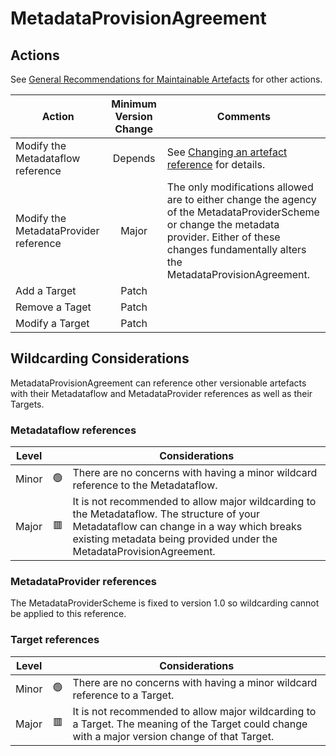 # MetadataProvisionAgreement

## Actions

See [General Recommendations for Maintainable Artefacts](../General%20Recommendations%20for%20Maintainable%20Artefacts.md) for other actions.

| Action | Minimum Version Change | Comments|
|--------|:----------------------:|---------|
| Modify the Metadataflow reference | Depends |  See [Changing an artefact reference](../General%20Recommendations%20for%20Maintainable%20Artefacts.md#changing-an-artefact-reference) for details. |
| Modify the MetadataProvider reference | Major | The only modifications allowed are to either change the agency of the MetadataProviderScheme or change the metadata provider. Either of these changes fundamentally alters the MetadataProvisionAgreement. |
| Add a Target | Patch | |
| Remove a Taget | Patch | |
| Modify a Target | Patch | |

## Wildcarding Considerations

MetadataProvisionAgreement can reference other versionable artefacts with their Metadataflow and MetadataProvider references as well as their Targets.

### Metadataflow references

| Level |    | Considerations|
|-------|:--:|---------------|
| Minor | 🟢 | There are no concerns with having a minor wildcard reference to the Metadataflow. |  
| Major | 🟥 | It is not recommended to allow major wildcarding to the Metadataflow. The structure of your Metadataflow can change in a way which breaks existing metadata being provided under the MetadataProvisionAgreement. |

### MetadataProvider references

The MetadataProviderScheme is fixed to version 1.0 so wildcarding cannot be applied to this reference.

### Target references

| Level |    | Considerations|
|-------|:--:|---------------|
| Minor | 🟢 | There are no concerns with having a minor wildcard reference to a Target. |  
| Major | 🟥 | It is not recommended to allow major wildcarding to a Target. The meaning of the Target could change with a major version change of that Target. |
